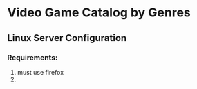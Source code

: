 # Video Game Catalog by Genres

## Linux Server Configuration

### Requirements:
1. must use firefox
2. 